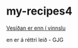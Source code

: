# my-recipes4

[Vesíðan er enn í vinnslu](https://eliashar.github.io/my-recipes4/index.html)

en er á réttri leið - GJG
